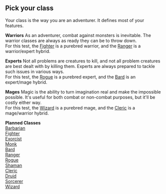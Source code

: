 ## Pick your class
Your class is the way you are an adventurer. It defines most of your features.
<br>

**Warriors**
As an adventurer, combat against monsters is inevitable. The warrior classes are always as ready they can be to throw down. <br>
For this test, the [Fighter](/p10/class/fighter) is a purebred warrior, and the [Ranger](/p10/class/ranger) is a warrior/expert hybrid.

**Experts**
Not all problems are creatures to kill, and not all problem creatures are best dealt with by killing them. Experts are always prepared to tackle such issues in various ways. <br>
For this test, the [Rogue](/p10/class/rogue) is a purebred expert, and the [Bard](/p10/class/bard) is an expert/mage hybrid.

**Mages**
Magic is the ability to turn imagination real and make the impossible possible. It's useful for both combat or non-combat purposes, but it'll be costly either way. <br>
For this test, the [Wizard](/p10/class/wizard) is a purebred mage, and the [Cleric](/p10/class/cleric) is a mage/warrior hybrid.

**Planned Classes**
<br>
[Barbarian](/p10/class/barbarian)
<br>
[Fighter](/p10/class/fighter)
<br>
[Exorcist](/p10/class/exorcist)
<br>
[Monk](https://example.com)
<br>
[Bard](/p10/class/bard)
<br>
[Ranger](/p10/class/ranger)
<br>
[Rogue](/p10/class/rogue)
<br>
[Shaman](https://example.com)
<br>
[Cleric](/p10/class/cleric)
<br>
[Druid](/p10/class/druid)
<br>
[Sorcerer](/p10/class/sorcerer)
<br>
[Wizard](/p10/class/wizard)
